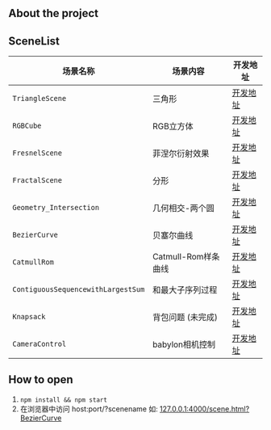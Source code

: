 # 


## About the project
## SceneList


| 场景名称 | 场景内容 | 开发地址 | 
| --- | --- | --- |
| ` TriangleScene ` | 三角形 |[开发地址](127.0.0.1:4000/scene.html?TriangleScene)|
| ` RGBCube ` | RGB立方体 |[开发地址](127.0.0.1:4000/scene.html?RGBCube)|
| ` FresnelScene ` | 菲涅尔衍射效果 |[开发地址](127.0.0.1:4000/scene.html?FresnelScene)|
| ` FractalScene ` | 分形 |[开发地址](127.0.0.1:4000/scene.html?FractalScene)|
| ` Geometry_Intersection ` | 几何相交-两个圆 |[开发地址](127.0.0.1:4000/scene.html?Geometry_Intersection)|
| ` BezierCurve ` | 贝塞尔曲线 |[开发地址](127.0.0.1:4000/scene.html?BezierCurve)|
| ` CatmullRom ` | Catmull-Rom样条曲线 |[开发地址](127.0.0.1:4000/scene.html?CatmullRom)|
| ` ContiguousSequencewithLargestSum ` | 和最大子序列过程 |[开发地址](127.0.0.1:4000/scene.html?ContiguousSequencewithLargestSum)|
| ` Knapsack ` | 背包问题 (未完成) |[开发地址](127.0.0.1:4000/scene.html?Knapsack)|
| ` CameraControl ` | babylon相机控制 |[开发地址](127.0.0.1:4000/scene.html?CameraControl)|


## How to open

1. `npm install && npm start`
2. 在浏览器中访问 host:port/?scenename 如: [127.0.0.1:4000/scene.html?BezierCurve](127.0.0.1:4000/scene.html?BezierCurve)



